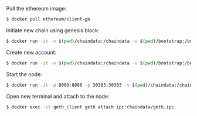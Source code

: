 Pull the ethereum image:
```bash
$ docker pull ethereum/client-go 
```
Initiate new chain using genesis block:
```bash
$ docker run -it -v $(pwd)/chaindata:/chaindata -v $(pwd)/bootstrap:/bootstrap ethereum/client-go --datadir /chaindata init /bootstrap/TNOGenesis.json 
```
Create new account:
```bash
$ docker run -it -v $(pwd)/chaindata:/chaindata -v $(pwd)/bootstrap:/bootstrap ethereum/client-go --datadir /chaindata --password /bootstrap/pass account new 
```
Start the node:
```bash
$ docker run -it -p 8080:8080 -p 30303:30303 -v $(pwd)/chaindata:/chaindata -v $(pwd)/bootstrap:/bootstrap -v $(pwd)/ethash:/root/.ethash --name geth_client ethereum/client-go --datadir /chaindata --nodiscover --rpc --rpcapi "db,eth,net,web3,personal" --rpcaddr "0.0.0.0" --rpcport "8080" --rpccorsdomain "*" --port "30303" --networkid 1234 --identity "TNONODE" --etherbase 0 --mine 
```
Open new terminal and attach to the node:
```bash
$ docker exec -it geth_client geth attach ipc:chaindata/geth.ipc
```
